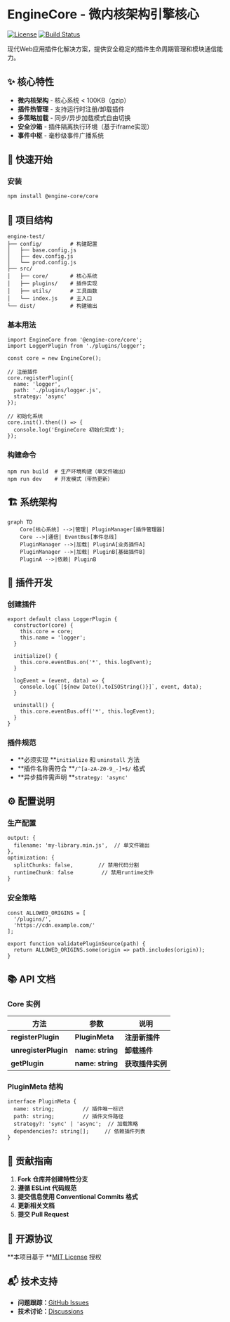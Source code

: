 # EngineCore - 微内核架构引擎核心

[![License](https://img.shields.io/badge/license-MIT-blue.svg)](LICENSE)
[![Build Status](https://img.shields.io/badge/build-passing-brightgreen)](https://github.com/yourname/engine-test/actions)

现代Web应用插件化解决方案，提供安全稳定的插件生命周期管理和模块通信能力。

## ✨ 核心特性

- **微内核架构** - 核心系统 < 100KB（gzip）
- **插件热管理** - 支持运行时注册/卸载插件
- **多策略加载** - 同步/异步加载模式自由切换
- **安全沙箱** - 插件隔离执行环境（基于iframe实现）
- **事件中枢** - 毫秒级事件广播系统

## 🚀 快速开始

### 安装

```bash
npm install @engine-core/core
```

## 📂 项目结构

``````
engine-test/
├── config/         # 构建配置
│   ├── base.config.js
│   ├── dev.config.js
│   └── prod.config.js
├── src/
│   ├── core/       # 核心系统
│   ├── plugins/    # 插件实现
│   ├── utils/      # 工具函数
│   └── index.js    # 主入口
└── dist/           # 构建输出
``````




### 基本用法

```
import EngineCore from '@engine-core/core';
import LoggerPlugin from './plugins/logger';

const core = new EngineCore();

// 注册插件
core.registerPlugin({
  name: 'logger',
  path: './plugins/logger.js',
  strategy: 'async'
});

// 初始化系统
core.init().then(() => {
  console.log('EngineCore 初始化完成');
});
```

### 构建命令

```
npm run build  # 生产环境构建（单文件输出）
npm run dev    # 开发模式（带热更新）
```

## 🏗️ 系统架构

``````mermaid
graph TD
    Core[核心系统] -->|管理| PluginManager[插件管理器]
    Core -->|通信| EventBus[事件总线]
    PluginManager -->|加载| PluginA[业务插件A]
    PluginManager -->|加载| PluginB[基础插件B]
    PluginA -->|依赖| PluginB
``````



## 🔌 插件开发

### 创建插件

```
export default class LoggerPlugin {
  constructor(core) {
    this.core = core;
    this.name = 'logger';
  }

  initialize() {
    this.core.eventBus.on('*', this.logEvent);
  }

  logEvent = (event, data) => {
    console.log(`[${new Date().toISOString()}]`, event, data);
  }

  uninstall() {
    this.core.eventBus.off('*', this.logEvent);
  }
}
```

### 插件规范

* **必须实现 **`initialize` 和 `uninstall` 方法
* **插件名称需符合 **`/^[a-zA-Z0-9_-]+$/` 格式
* **异步插件需声明 **`strategy: 'async'`

## ⚙️ 配置说明

### 生产配置

```
output: {
  filename: 'my-library.min.js',  // 单文件输出
},
optimization: {
  splitChunks: false,        // 禁用代码分割
  runtimeChunk: false         // 禁用runtime文件
}
```

### 安全策略

```
const ALLOWED_ORIGINS = [
  '/plugins/',
  'https://cdn.example.com/'
];

export function validatePluginSource(path) {
  return ALLOWED_ORIGINS.some(origin => path.includes(origin));
}
```

## 📚 API 文档

### Core 实例

| **方法**             | **参数**         | **说明**         |
| -------------------------- | ---------------------- | ---------------------- |
| **registerPlugin**   | **PluginMeta**   | **注册新插件**   |
| **unregisterPlugin** | **name: string** | **卸载插件**     |
| **getPlugin**        | **name: string** | **获取插件实例** |

### PluginMeta 结构

```
interface PluginMeta {
  name: string;         // 插件唯一标识
  path: string;         // 插件文件路径
  strategy?: 'sync' | 'async';  // 加载策略
  dependencies?: string[];     // 依赖插件列表
}
```

## 🤝 贡献指南

1. **Fork 仓库并创建特性分支**
2. **遵循 ESLint 代码规范**
3. **提交信息使用 Conventional Commits 格式**
4. **更新相关文档**
5. **提交 Pull Request**

## 📜 开源协议

**本项目基于 **[MIT License](LICENSE) 授权

## 📬 技术支持

* **问题跟踪：**[GitHub Issues](https://github.com/yourname/engine-test/issues)
* **技术讨论：**[Discussions](https://github.com/yourname/engine-test/discussions)